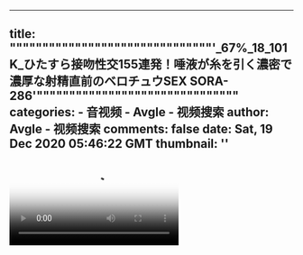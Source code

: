 
---
title: """""""""""""""""""""""""""""""'_67%_18_101K_ひたすら接吻性交155連発！唾液が糸を引く濃密で濃厚な射精直前のベロチュウSEX SORA-286'"""""""""""""""""""""""""""""""
categories: 
    - 音视频
    - Avgle - 视频搜索
author: Avgle - 视频搜索
comments: false
date: Sat, 19 Dec 2020 05:46:22 GMT
thumbnail: ''
---

<div>   
<video controls loop poster="https://static-clst.avgle.com/videos/tmb14/467819/1.jpg" src="https://static-clst.avgle.com/videos/tmb14/467819/preview.mp4"></video>  
</div>
            